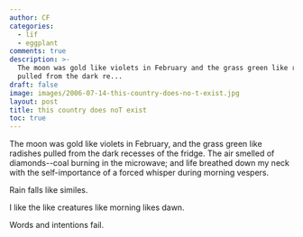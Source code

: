 ```yaml
---
author: CF
categories:
  - lïf
  - eggplant
comments: true
description: >-
  The moon was gold like violets in February and the grass green like radishes
  pulled from the dark re...
draft: false
image: images/2006-07-14-this-country-does-no-t-exist.jpg
layout: post
title: this country does noT exist
toc: true
---
```

    
The moon was gold like violets in February, and the grass green like radishes pulled from the dark recesses of the fridge. The air smelled of diamonds--coal burning in the microwave; and life breathed down my neck with the self-importance of a forced whisper during morning vespers.    
    
Rain falls like similes.    
    
I like the like creatures like morning likes dawn.    
    
Words and intentions fail.    
